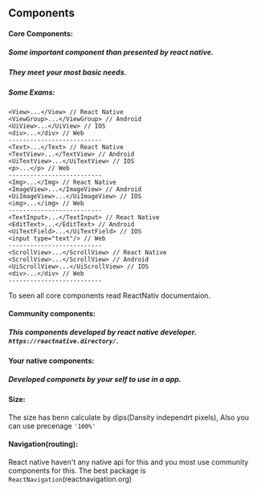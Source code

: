 ## Components

#### Core Components:

##### Some important component than presented by react native.

##### They meet your most basic needs.

##### Some Exams:

```
<View>...</View> // React Native
<ViewGroup>...</ViewGroup> // Android
<UiView>...</UiView> // IOS
<div>...</div> // Web
--------------------------
<Text>...</Text> // React Native
<TextView>...</TextView> // Android
<UiTextView>...</UiTextView> // IOS
<p>...</p> // Web
--------------------------
<Img>...</Img> // React Native
<ImageView>...</ImageView> // Android
<UiImageView>...</UiImageView> // IOS
<img>...</img> // Web
--------------------------
<TextInput>...</TextInput> // React Native
<EditText>...</EditText> // Android
<UiTextField>...</UiTextField> // IOS
<input type="text"/> // Web
--------------------------
<ScrollView>...</ScrollView> // React Native
<ScrollView>...</ScrollView> // Android
<UiScrollView>...</UiScrollView> // IOS
<div>...</div> // Web
--------------------------
```

To seen all core components read ReactNativ documentaion.

#### Community components:

##### This components developed by react native developer. `https://reactnative.directory/`.

#### Your native components:

##### Developed componets by your self to use in a app.

#### Size:

The size has benn calculate by dips(Dansity independrt pixels), Also you can use precenage `'100%'`

#### Navigation(routing):

React native haven't any native api for this and you most use community components for this.
The best package is `ReactNavigation`(reactnavigation.org)
